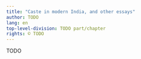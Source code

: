 ```yaml
---
title: "Caste in modern India, and other essays"
author: TODO
lang: en
top-level-division: TODO part/chapter
rights: © TODO
---
```


TODO


